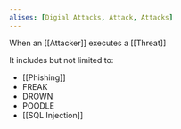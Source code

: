 ```yaml
---
alises: [Digial Attacks, Attack, Attacks]
---
```


When an [[Attacker]] executes a [[Threat]]

It includes but not limited to:

- [[Phishing]]
- FREAK
- DROWN
- POODLE
- [[SQL Injection]]
